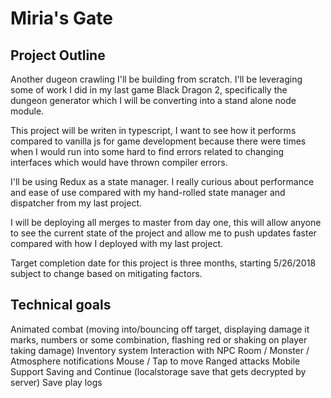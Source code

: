 Miria's Gate
============

Project Outline
---------------
Another dugeon crawling I'll be building from scratch. I'll be leveraging some of work I did in my last game Black Dragon 2, specifically the dungeon generator which I will be converting into a stand alone node module.

This project will be writen in typescript, I want to see how it performs compared to vanilla js for game development because there were times when I would run into some hard to find errors related to changing interfaces which would have thrown compiler errors.

I'll be using Redux as a state manager. I really curious about performance and ease of use compared with my hand-rolled state manager and dispatcher from my last project.

I will be deploying all merges to master from day one, this will allow anyone to see the current state of the project and allow me to push updates faster compared with how I deployed with my last project.

Target completion date for this project is three months, starting 5/26/2018 subject to change based on mitigating factors.

Technical goals
---------------
Animated combat (moving into/bouncing off target, displaying damage it marks, numbers or some combination, flashing red or shaking on player taking damage)
Inventory system
Interaction with NPC
Room / Monster / Atmosphere notifications
Mouse / Tap to move
Ranged attacks
Mobile Support
Saving and Continue (localstorage save that gets decrypted by server)
Save play logs

